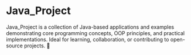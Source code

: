 # Java_Project
Java_Project is a collection of Java-based applications and examples demonstrating core programming concepts, OOP principles, and practical implementations. Ideal for learning, collaboration, or contributing to open-source projects. 🚀
